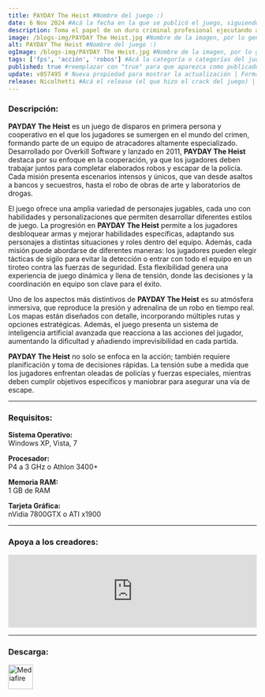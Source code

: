 ```yaml
---
title: PAYDAY The Heist #Nombre del juego :)
date: 6 Nov 2024 #Acá la fecha en la que se publicó el juego, siguiendo este formato: Dia "30", Mes "Oct", Año "2024" = como debe quedar: 30 Oct 2024
description: Toma el papel de un duro criminal profesional ejecutando atracos intensos y dinámicos, persiguiendo constantemente el siguiente “gran golpe”. #Acá una mini descripción del juego
image: /blogs-img/PAYDAY The Heist.jpg #Nombre de la imagen, por lo general es exactamente el mismo nombre que el juego excluyendo lo ":" (Dos puntos)
alt: PAYDAY The Heist #Nombre del juego :)
ogImage: /blogs-img/PAYDAY The Heist.jpg #Nombre de la imagen, por lo general es exactamente el mismo nombre que el juego excluyendo lo ":" (Dos puntos)
tags: ['fps', 'acción', 'robos'] #Acá la categoría o categorías del juego, si es más de una se coloca en este formato: ['categoría1', 'categoría2']
published: true #reemplazar con "true" para que aparezca como publicado
update: v857495 # Nueva propiedad para mostrar la actualización | Formato: v1.0.0
release: Nicolhetti #Acá el release (el que hizo el crack del juego) | Formato: Nicolhetti
---
```


<!--En VSCode seleccionando una palabra, por ejemplo: "PAYDAY The Heist" y apretando Ctrl+F2 se seleccionan todas las palabras iguales-->

### Descripción:
**PAYDAY The Heist** es un juego de disparos en primera persona y cooperativo en el que los jugadores se sumergen en el mundo del crimen, formando parte de un equipo de atracadores altamente especializado. Desarrollado por Overkill Software y lanzado en 2011, **PAYDAY The Heist** destaca por su enfoque en la cooperación, ya que los jugadores deben trabajar juntos para completar elaborados robos y escapar de la policía. Cada misión presenta escenarios intensos y únicos, que van desde asaltos a bancos y secuestros, hasta el robo de obras de arte y laboratorios de drogas.

El juego ofrece una amplia variedad de personajes jugables, cada uno con habilidades y personalizaciones que permiten desarrollar diferentes estilos de juego. La progresión en **PAYDAY The Heist** permite a los jugadores desbloquear armas y mejorar habilidades específicas, adaptando sus personajes a distintas situaciones y roles dentro del equipo. Además, cada misión puede abordarse de diferentes maneras: los jugadores pueden elegir tácticas de sigilo para evitar la detección o entrar con todo el equipo en un tiroteo contra las fuerzas de seguridad. Esta flexibilidad genera una experiencia de juego dinámica y llena de tensión, donde las decisiones y la coordinación en equipo son clave para el éxito.

Uno de los aspectos más distintivos de **PAYDAY The Heist** es su atmósfera inmersiva, que reproduce la presión y adrenalina de un robo en tiempo real. Los mapas están diseñados con detalle, incorporando múltiples rutas y opciones estratégicas. Además, el juego presenta un sistema de inteligencia artificial avanzada que reacciona a las acciones del jugador, aumentando la dificultad y añadiendo imprevisibilidad en cada partida. 

**PAYDAY The Heist** no solo se enfoca en la acción; también requiere planificación y toma de decisiones rápidas. La tensión sube a medida que los jugadores enfrentan oleadas de policías y fuerzas especiales, mientras deben cumplir objetivos específicos y maniobrar para asegurar una vía de escape.
<!--Prompt para Chat-GPT: Hazme una descripción para el juego "PAYDAY The Heist" y cada que menciones "PAYDAY The Heist" ponlo en negrita -->

---

### Requisitos:
**Sistema Operativo:**  
Windows XP, Vista, 7

**Procesador:**  
P4 a 3 GHz o Athlon 3400+

**Memoria RAM:**  
1 GB de RAM

**Tarjeta Gráfica:**  
nVidia 7800GTX o ATI x1900

<!--Si falta o sobra un requisito se quita o se agrega manteniendo el mismo formato-->

---

### Apoya a los creadores:
<iframe src="https://store.steampowered.com/widget/24240/" frameborder="0" style="background-color: transparent; width: 100% !important; aspect-ratio: 646 / 190;"></iframe>

<!--Reemplazar los numeros (AppID) del juego (en este caso 2668510) por el numero (AppID) correspondiente con el juego a publicar-->
<!--El AppID se encuentra en la URL del Juego en Steam-->

---

### Descarga:

[<img src="https://gist.github.com/cxmeel/0dbc95191f239b631c3874f4ccf114e2/raw/download.svg" alt="Mediafire" height="50" />](https://www.mediafire.com/file/gc0ek3tl6cit1av/PAYDAY_The_Heist_-_By_Nicolhetti_Projects.zip/file)

<!-- # se debe reemplazar por el link de descarga-->

<!--NOMBRE-DEL-SERVICIO se debe reemplazar por el servicio donde está subido el juego-->